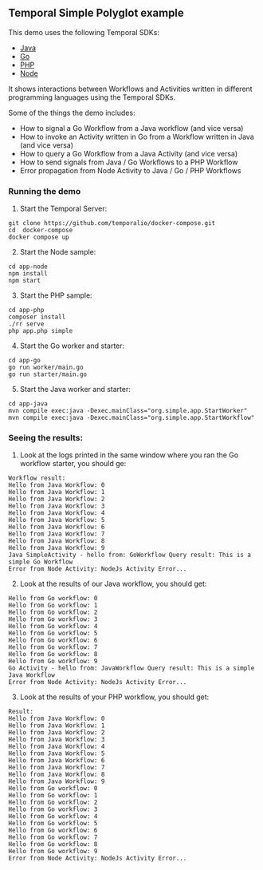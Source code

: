 ## Temporal Simple Polyglot example

This demo uses the following Temporal SDKs:
* [Java](https://docs.temporal.io/docs/java/introduction)
* [Go](https://docs.temporal.io/docs/go/introduction)
* [PHP](https://docs.temporal.io/docs/php/introduction)
* [Node](https://docs.temporal.io/docs/node/introduction)

It shows interactions between Workflows and Activities written in different 
programming languages using the Temporal SDKs.

Some of the things the demo includes:
* How to signal a Go Workflow from a Java workflow (and vice versa)
* How to invoke an Activity written in Go from a Workflow written in Java (and vice versa)
* How to query a Go Workflow from a Java Activity (and vice versa)
* How to send signals from Java / Go Workflows to a PHP Workflow
* Error propagation from Node Activity to Java / Go / PHP Workflows

### Running the demo

1) Start the Temporal Server:
```shell script
git clone https://github.com/temporalio/docker-compose.git
cd  docker-compose
docker compose up
```

2) Start the Node sample:
```shell script
cd app-node
npm install
npm start
```

3) Start the PHP sample:
```shell script
cd app-php
composer install
./rr serve
php app.php simple  
```

4) Start the Go worker and starter:
```shell script
cd app-go
go run worker/main.go
go run starter/main.go
```

5) Start the Java worker and starter:
```shell script
cd app-java
mvn compile exec:java -Dexec.mainClass="org.simple.app.StartWorker"
mvn compile exec:java -Dexec.mainClass="org.simple.app.StartWorkflow"
```

### Seeing the results:
1) Look at the logs printed in the same window where you ran the Go workflow starter, you should ge:

```shell script
Workflow result: 
Hello from Java Workflow: 0
Hello from Java Workflow: 1
Hello from Java Workflow: 2
Hello from Java Workflow: 3
Hello from Java Workflow: 4
Hello from Java Workflow: 5
Hello from Java Workflow: 6
Hello from Java Workflow: 7
Hello from Java Workflow: 8
Hello from Java Workflow: 9
Java SimpleActivity - hello from: GoWorkflow Query result: This is a simple Go Workflow
Error from Node Activity: NodeJs Activity Error...
```

2) Look at the results of our Java workflow, you should get:
```shell script
Hello from Go workflow: 0
Hello from Go workflow: 1
Hello from Go workflow: 2
Hello from Go workflow: 3
Hello from Go workflow: 4
Hello from Go workflow: 5
Hello from Go workflow: 6
Hello from Go workflow: 7
Hello from Go workflow: 8
Hello from Go workflow: 9
Go Activity - hello from: JavaWorkflow Query result: This is a simple Java Workflow
Error from Node Activity: NodeJs Activity Error...
```

3) Look at the results of your PHP workflow, you should get:
```shell script
Result:
Hello from Java Workflow: 0
Hello from Java Workflow: 1
Hello from Java Workflow: 2
Hello from Java Workflow: 3
Hello from Java Workflow: 4
Hello from Java Workflow: 5
Hello from Java Workflow: 6
Hello from Java Workflow: 7
Hello from Java Workflow: 8
Hello from Java Workflow: 9
Hello from Go workflow: 0
Hello from Go workflow: 1
Hello from Go workflow: 2
Hello from Go workflow: 3
Hello from Go workflow: 4
Hello from Go workflow: 5
Hello from Go workflow: 6
Hello from Go workflow: 7
Hello from Go workflow: 8
Hello from Go workflow: 9
Error from Node Activity: NodeJs Activity Error...
```

